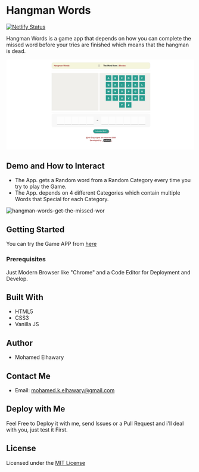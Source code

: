# Hangman Words

[![Netlify Status](https://api.netlify.com/api/v1/badges/7ed41aa7-704c-424b-8c0d-32595424b278/deploy-status)](https://app.netlify.com/sites/hangmanwords/deploys)  

Hangman Words is a game app that depends on how you can complete the missed word before your tries are finished which means that the hangman is dead.

![Screenshot](preview_2.png)

## Demo and How to Interact  

* The App. gets a Random word from a Random Category every time you try to play the Game.  
* The App. depends on 4 different Categories which contain multiple Words that Special for each Category.  

![hangman-words-get-the-missed-wor](https://user-images.githubusercontent.com/69651552/93904576-4782cf00-fcfa-11ea-8067-d6f5f8b68ae6.gif)


## Getting Started

You can try the Game APP from [here](https://mohamed-elhawary.github.io/hangman-words/)

### Prerequisites

Just Modern Browser like "Chrome" and a Code Editor for Deployment and Develop.

## Built With

* HTML5
* CSS3
* Vanilla JS 

## Author

* Mohamed Elhawary  

## Contact Me  

* Email: mohamed.k.elhawary@gmail.com

## Deploy with Me

Feel Free to Deploy it with me, send Issues or a Pull Request and i'll deal with you, just test it First.

## License

Licensed under the [MIT License](LICENSE)


